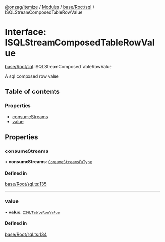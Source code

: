 [@onzag/itemize](../README.md) / [Modules](../modules.md) / [base/Root/sql](../modules/base_Root_sql.md) / ISQLStreamComposedTableRowValue

# Interface: ISQLStreamComposedTableRowValue

[base/Root/sql](../modules/base_Root_sql.md).ISQLStreamComposedTableRowValue

A sql composed row value

## Table of contents

### Properties

- [consumeStreams](base_Root_sql.ISQLStreamComposedTableRowValue.md#consumestreams)
- [value](base_Root_sql.ISQLStreamComposedTableRowValue.md#value)

## Properties

### consumeStreams

• **consumeStreams**: [`ConsumeStreamsFnType`](../modules/base_Root_sql.md#consumestreamsfntype)

#### Defined in

[base/Root/sql.ts:135](https://github.com/onzag/itemize/blob/f2db74a5/base/Root/sql.ts#L135)

___

### value

• **value**: [`ISQLTableRowValue`](base_Root_sql.ISQLTableRowValue.md)

#### Defined in

[base/Root/sql.ts:134](https://github.com/onzag/itemize/blob/f2db74a5/base/Root/sql.ts#L134)

